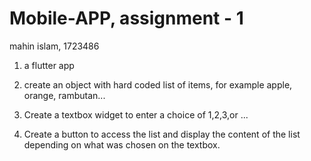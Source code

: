 # Mobile-APP, assignment - 1
mahin islam, 1723486

1. a flutter app

2. create an object with hard coded list of items, for example apple, orange, rambutan...

3. Create a textbox widget to enter a choice of 1,2,3,or ...

4. Create a button to access the list and display the content of the list depending on what was chosen on the textbox.
